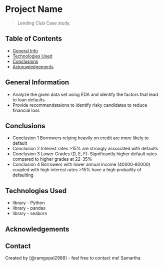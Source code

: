 # Project Name
> Lending Club Case study.


## Table of Contents
* [General Info](#general-information)
* [Technologies Used](#technologies-used)
* [Conclusions](#conclusions)
* [Acknowledgements](#acknowledgements)

<!-- You can include any other section that is pertinent to your problem -->

## General Information
- Analyze the given data set using EDA and identify the factors that lead to loan defaults.
- Provide recommendataions to identify risky candidates to reduce financial loss

<!-- You don't have to answer all the questions - just the ones relevant to your project. -->

## Conclusions
- Conclusion 1 Borrowers relying heavily on credit are more likely to default
- Conclusion 2 Interest rates >15% are strongly associated with defaults
- Conclusion 3 Lower Grades (D, E, F): Significantly higher default rates compared to higher grades at 22-35%
- Conclusion 4 Borrowers with lower annual income (40000-80000) coupled with high interest rates >15% have a high probaility of defaulting


<!-- You don't have to answer all the questions - just the ones relevant to your project. -->


## Technologies Used
- library - Python
- library - pandas
- library - seaborn

<!-- As the libraries versions keep on changing, it is recommended to mention the version of library used in this project -->

## Acknowledgements



## Contact
Created by [@ramgopal2988] - feel free to contact me!
Samartha


<!-- Optional -->
<!-- ## License -->
<!-- This project is open source and available under the [... License](). -->

<!-- You don't have to include all sections - just the one's relevant to your project -->
